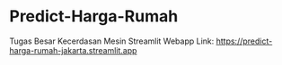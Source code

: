 # Predict-Harga-Rumah
Tugas Besar Kecerdasan Mesin
Streamlit Webapp Link: https://predict-harga-rumah-jakarta.streamlit.app
